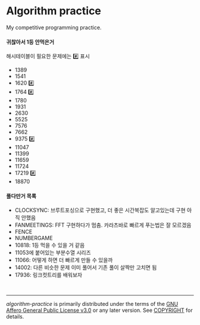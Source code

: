 Algorithm practice
========

My competitive programming practice.

#### 귀찮아서 1등 안먹은거
해시테이블이 필요한 문제에는 &#x23;&#xFE0F;&#x20E3; 표시

- 1389
- 1541
- 1620 &#x23;&#xFE0F;&#x20E3;
- 1764 &#x23;&#xFE0F;&#x20E3;
- 1780
- 1931
- 2630
- 5525
- 7576
- 7662
- 9375 &#x23;&#xFE0F;&#x20E3;
- 11047
- 11399
- 11659
- 11724
- 17219 &#x23;&#xFE0F;&#x20E3;
- 18870

#### 풀다만거 목록
- CLOCKSYNC: 브루트포싱으로 구현했고, 더 좋은 시간복잡도 알고있는데 구현 아직 안했음
- FANMEETINGS: FFT 구현하다가 멈춤. 카라츠바로 빠르게 푸는법은 잘 모르겠음
- FENCE
- NUMBERGAME
- 10818: 1등 먹을 수 있을 거 같음
- 11053에 붙어있는 부분수열 시리즈
- 11066: 어떻게 하면 더 빠르게 만들 수 있을까
- 14002: 다른 비슷한 문제 이미 풀어서 기존 풀이 살짝만 고치면 됨
- 17936: 링크컷트리를 배워보자

<br>

--------

*algorithm-practice* is primarily distributed under the terms of the [GNU Affero
General Public License v3.0] or any later version. See [COPYRIGHT] for details.

[GNU Affero General Public License v3.0]: LICENSE
[COPYRIGHT]: COPYRIGHT
